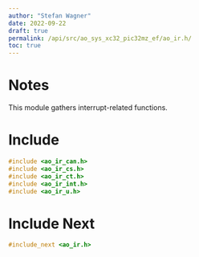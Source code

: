 ```yaml
---
author: "Stefan Wagner"
date: 2022-09-22
draft: true
permalink: /api/src/ao_sys_xc32_pic32mz_ef/ao_ir.h/
toc: true
---
```


# Notes

This module gathers interrupt-related functions.

# Include

```c
#include <ao_ir_can.h>
#include <ao_ir_cs.h>
#include <ao_ir_ct.h>
#include <ao_ir_int.h>
#include <ao_ir_u.h>
```

# Include Next

```c
#include_next <ao_ir.h>
```

